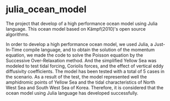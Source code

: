 # julia_ocean_model
The project that develop of a high performance ocean model using Julia language.
This ocean model based on Kämpf(2010)'s open source algorithms.

 In order to develop a high performance ocean model, we used Julia, a Just-In-Time compile language, and to obtain the solution of the momentum equation, we made the code to solve the Poisson equation by the Successive Over-Relaxation method. And the simplified Yellow Sea was modeled to test tidal forcing, Coriolis forces, and the effect of vertical eddy diffusivity coefficients. The model has been tested with a total of 5 cases in the scenario. As a result of the test, the model represented well the amphidromic points of Yellow Sea and the tidal characteristics of North West Sea and South West Sea of Korea. Therefore, it is considered that the ocean model using Julia language has developed successfully.
